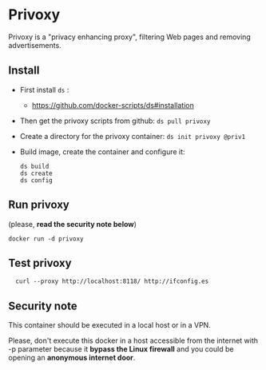 # Privoxy

Privoxy is a "privacy enhancing proxy", filtering Web pages and removing advertisements.

## Install
- First install `ds` :
     + https://github.com/docker-scripts/ds#installation

 - Then get the privoxy scripts from github: `ds pull privoxy`

 - Create a directory for the privoxy container: `ds init privoxy @priv1`

 - Build image, create the container and configure it:
    ```
    ds build
    ds create
    ds config
    ```

## Run privoxy

(please, __read the security note below__)

    docker run -d privoxy
    
## Test privoxy

      curl --proxy http://localhost:8118/ http://ifconfig.es
      
## Security note

This container should be executed in a local host or in a VPN.

Please, don't execute this docker in a host accessible from the internet with -p parameter because it __bypass the Linux firewall__ and you could be opening an __anonymous internet door__.
